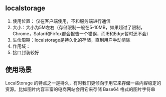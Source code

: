 
## localstorage

1. 使用位置： 仅在客户端使用，不和服务端进行通信
2. 大小：大小为5M左右（存储限制一般在5-10MB，如果超过了限制，Chrome，Safari和Firfox都会报告一个错误，而IE和Edge暂时还不会）
3. 生命周期：localstorage是持久化的存储，直到用户手动清除
4. 作用域：
5. 接口封装较好


## 使用场景
LocalStorage 的特点之一是持久，有时我们更倾向于用它来存储一些内容稳定的资源。比如图片内容丰富的电商网站会用它来存储 Base64 格式的图片字符串
